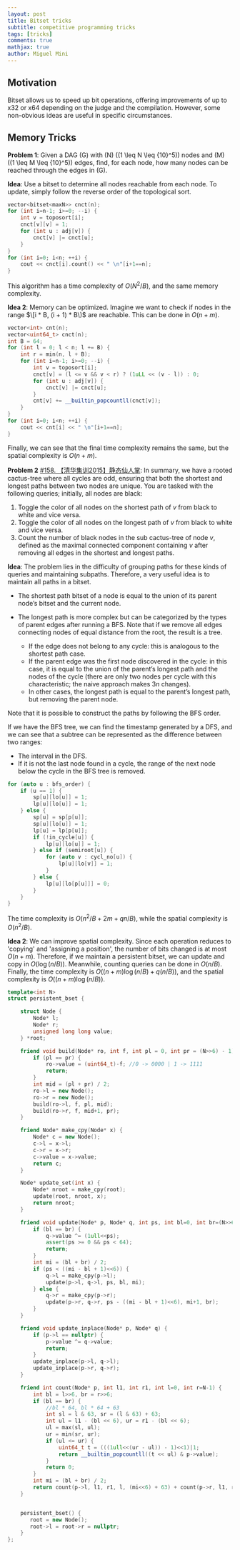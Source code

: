 ```yaml
---
layout: post
title: Bitset tricks
subtitle: competitive programming tricks
tags: [tricks]
comments: true
mathjax: true
author: Miguel Mini
---
```


## Motivation

Bitset allows us to speed up bit operations, offering improvements of up to x32 or x64 depending on the judge and the compilation. However, some non-obvious ideas are useful in specific circumstances.

## Memory Tricks

__Problem 1__: Given a DAG \(G\) with \(N\) (\(1 \leq N \leq {10}^5\)) nodes and \(M\) (\(1 \leq M \leq {10}^5\)) edges, find, for each node, how many nodes can be reached through the edges in \(G\).

__Idea__: Use a bitset to determine all nodes reachable from each node. To update, simply follow the reverse order of the topological sort.


```c++
vector<bitset<maxN>> cnct(n);
for (int i=n-1; i>=0; --i) {
    int v = toposort[i];
    cnct[v][v] = 1;
    for (int u : adj[v]) {
        cnct[v] |= cnct[u];
    }
}
for (int i=0; i<n; ++i) {
    cout << cnct[i].count() << " \n"[i+1==n];
}
```

This algorithm has a time complexity of $O(N^2 / B)$, and the same memory complexity.

__Idea 2__: Memory can be optimized. Imagine we want to check if nodes in the range $\[i * B, (i + 1) * B\)$ are reachable. This can be done in $O(n + m)$.

```c++
vector<int> cnt(n);
vector<uint64_t> cnct(n);
int B = 64;
for (int l = 0; l < n; l += B) {
    int r = min(n, l + B);
    for (int i=n-1; i>=0; --i) {
        int v = toposort[i];
        cnct[v] = (l <= v && v < r) ? (1uLL << (v - l)) : 0;
        for (int u : adj[v]) {
            cnct[v] |= cnct[u];
        }
        cnt[v] += __builtin_popcountll(cnct[v]);
    }
}
for (int i=0; i<n; ++i) {
    cout << cnt[i] << " \n"[i+1==n];
}
```

Finally, we can see that the final time complexity remains the same, but the spatial complexity is $O(n + m)$.

__Problem 2__ [#158. 【清华集训2015】静态仙人掌](https://uoj.ac/problem/158): In summary, we have a rooted cactus-tree where all cycles are odd, ensuring that both the shortest and longest paths between two nodes are unique. You are tasked with the following queries; initially, all nodes are black:

1. Toggle the color of all nodes on the shortest path of $v$ from black to white and vice versa.
2. Toggle the color of all nodes on the longest path of $v$ from black to white and vice versa.
3. Count the number of black nodes in the sub cactus-tree of node $v$, defined as the maximal connected component containing $v$ after removing all edges in the shortest and longest paths.

__Idea__: The problem lies in the difficulty of grouping paths for these kinds of queries and maintaining subpaths. Therefore, a very useful idea is to maintain all paths in a bitset.

- The shortest path bitset of a node is equal to the union of its parent node’s bitset and the current node.
- The longest path is more complex but can be categorized by the types of parent edges after running a BFS. Note that if we remove all edges connecting nodes of equal distance from the root, the result is a tree.

    - If the edge does not belong to any cycle: this is analogous to the shortest path case.
    - If the parent edge was the first node discovered in the cycle: in this case, it is equal to the union of the parent’s longest path and the nodes of the cycle (there are only two nodes per cycle with this characteristic; the naive approach makes $3n$ changes).
    - In other cases, the longest path is equal to the parent’s longest path, but removing the parent node.

Note that it is possible to construct the paths by following the BFS order.

If we have the BFS tree, we can find the timestamp generated by a DFS, and we can see that a subtree can be represented as the difference between two ranges:

- The interval in the DFS.
- If it is not the last node found in a cycle, the range of the next node below the cycle in the BFS tree is removed.


```c++
for (auto u : bfs_order) {
    if (u == 1) {
        sp[u][lo[u]] = 1;
        lp[u][lo[u]] = 1;
    } else {
        sp[u] = sp[p[u]];
        sp[u][lo[u]] = 1;
        lp[u] = lp[p[u]];
        if (!in_cycle[u]) {
            lp[u][lo[u]] = 1;
        } else if (semiroot[u]) {
            for (auto v : cycl_no[u]) {
                lp[u][lo[v]] = 1;
            }
        } else {
            lp[u][lo[p[u]]] = 0;
        }
    }
}
```

The time complexity is $O(n^2 / B + 2m + qn/B)$, while the spatial complexity is $O(n^2/B)$.

__Idea 2__: We can improve spatial complexity. Since each operation reduces to 'copying' and 'assigning a position', the number of bits changed is at most $O(n + m)$. Therefore, if we maintain a persistent bitset, we can update and copy in $O(\log (n / B))$. Meanwhile, counting queries can be done in $O(n / B)$. Finally, the time complexity is $O((n + m) \log(n / B) + q (n / B))$, and the spatial complexity is $O((n + m) \log (n / B))$.

```c++
template<int N>
struct persistent_bset {

    struct Node {
        Node* l;
        Node* r;
        unsigned long long value;
    } *root;

    friend void build(Node* ro, int f, int pl = 0, int pr = (N>>6) - 1) {
        if (pl == pr) {
            ro->value = (uint64_t)-f; //0 -> 0000 | 1 -> 1111
            return;
        }
        int mid = (pl + pr) / 2;
        ro->l = new Node();
        ro->r = new Node();
        build(ro->l, f, pl, mid);
        build(ro->r, f, mid+1, pr);
    }

    friend Node* make_cpy(Node* x) {
        Node* c = new Node();
        c->l = x->l;
        c->r = x->r;
        c->value = x->value;
        return c; 
    }

    Node* update_set(int x) {
        Node* nroot = make_cpy(root);
        update(root, nroot, x);
        return nroot;
    }

    friend void update(Node* p, Node* q, int ps, int bl=0, int br=(N>>6)-1) {
        if (bl == br) {
            q->value ^= (1ull<<ps);
            assert(ps >= 0 && ps < 64);
            return;
        }
        int mi = (bl + br) / 2;
        if (ps < ((mi - bl + 1)<<6)) {
            q->l = make_cpy(p->l);
            update(p->l, q->l, ps, bl, mi);
        } else {
            q->r = make_cpy(p->r);
            update(p->r, q->r, ps - ((mi - bl + 1)<<6), mi+1, br);
        }
    }

    friend void update_inplace(Node* p, Node* q) {
        if (p->l == nullptr) {
            p->value ^= q->value;
            return;
        }
        update_inplace(p->l, q->l);
        update_inplace(p->r, q->r);
    }

    friend int count(Node* p, int l1, int r1, int l=0, int r=N-1) {
        int bl = l>>6, br = r>>6;
        if (bl == br) {
            //bl * 64, bl * 64 + 63
            int sl = l & 63, sr = (l & 63) + 63;
            int ul = l1 - (bl << 6), ur = r1 - (bl << 6);
            ul = max(sl, ul); 
            ur = min(sr, ur);
            if (ul <= ur) {
                uint64_t t = (((1ull<<(ur - ul)) - 1)<<1)|1; 
                return __builtin_popcountll((t << ul) & p->value);
            }
            return 0;
        }
        int mi = (bl + br) / 2;
        return count(p->l, l1, r1, l, (mi<<6) + 63) + count(p->r, l1, r1, (mi+1)<<6, r);
    }


    persistent_bset() {
       root = new Node();
       root->l = root->r = nullptr;
    }
};
```






